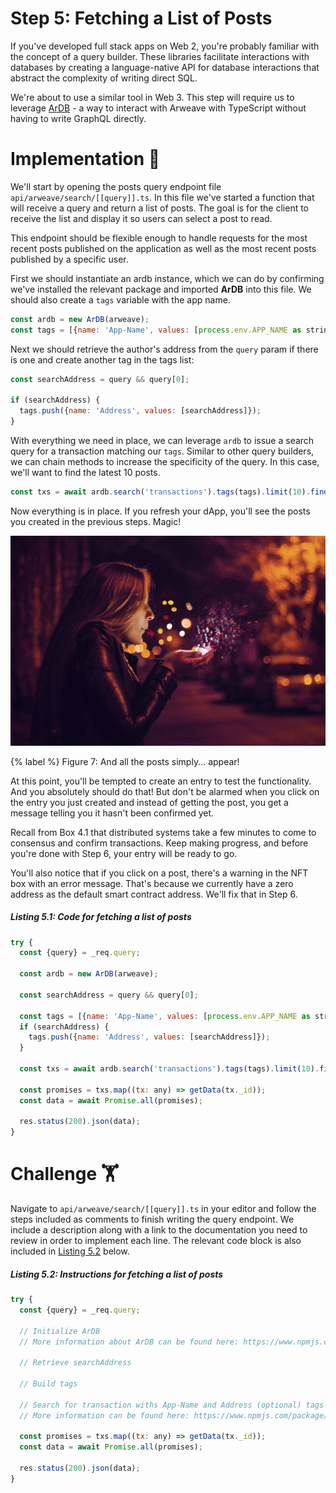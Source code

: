 # Step 5: Fetching a List of Posts

If you've developed full stack apps on Web 2, you're probably familiar with the concept of a query builder. These libraries facilitate interactions with databases by creating a language-native API for database interactions that abstract the complexity of writing direct SQL.

We're about to use a similar tool in Web 3. This step will require us to leverage [ArDB](https://www.npmjs.com/package/ardb) - a way to interact with Arweave with TypeScript without having to write GraphQL directly.

# Implementation 🧩

We'll start by opening the posts query endpoint file `api/arweave/search/[[query]].ts`. In this file we've started a function that will receive a query and return a list of posts. The goal is for the client to receive the list and display it so users can select a post to read.

This endpoint should be flexible enough to handle requests for the most recent posts published on the application as well as the most recent posts published by a specific user.

First we should instantiate an ardb instance, which we can do by confirming we've installed the relevant package and imported **ArDB** into this file. We should also create a `tags` variable with the app name.

```javascript
const ardb = new ArDB(arweave);
const tags = [{name: 'App-Name', values: [process.env.APP_NAME as string]}];
```

Next we should retrieve the author's address from the `query` param if there is one and create another tag in the tags list:

```javascript
const searchAddress = query && query[0];

if (searchAddress) {
  tags.push({name: 'Address', values: [searchAddress]});
}
```

With everything we need in place, we can leverage `ardb` to issue a search query for a transaction matching our `tags`. Similar to other query builders, we can chain methods to increase the specificity of the query. In this case, we'll want to find the latest 10 posts.

```javascript
const txs = await ardb.search('transactions').tags(tags).limit(10).find();
```

Now everything is in place. If you refresh your dApp, you'll see the posts you created in the previous steps. Magic!

![Figure 7: And all the posts simply... appear!](./assets/magic.jpeg)

{% label %}
Figure 7: And all the posts simply... appear!

At this point, you'll be tempted to create an entry to test the functionality. And you absolutely should do that! But don't be alarmed when you click on the entry you just created and instead of getting the post, you get a message telling you it hasn't been confirmed yet.

Recall from Box 4.1 that distributed systems take a few minutes to come to consensus and confirm transactions. Keep making progress, and before you're done with Step 6, your entry will be ready to go.

You'll also notice that if you click on a post, there's a warning in the NFT box with an error message. That's because we currently have a zero address as the default smart contract address. We'll fix that in Step 6.

##### _Listing 5.1: Code for fetching a list of posts_
```javascript
try {
  const {query} = _req.query;

  const ardb = new ArDB(arweave);

  const searchAddress = query && query[0];

  const tags = [{name: 'App-Name', values: [process.env.APP_NAME as string]}];
  if (searchAddress) {
    tags.push({name: 'Address', values: [searchAddress]});
  }

  const txs = await ardb.search('transactions').tags(tags).limit(10).find();

  const promises = txs.map((tx: any) => getData(tx._id));
  const data = await Promise.all(promises);

  res.status(200).json(data);
}
```

# Challenge 🏋️

Navigate to `api/arweave/search/[[query]].ts` in your editor and follow the steps included as comments to finish writing the query endpoint. We include a description along with a link to the documentation you need to review in order to implement each line. The relevant code block is also included in [Listing 5.2](#listing-52-instructions-for-fetching-a-list-of-posts) below.

##### _Listing 5.2: Instructions for fetching a list of posts_
```javascript
try {
  const {query} = _req.query;

  // Initialize ArDB
  // More information about ArDB can be found here: https://www.npmjs.com/package/ardb

  // Retrieve searchAddress

  // Build tags

  // Search for transaction withs App-Name and Address (optional) tags
  // More information can be found here: https://www.npmjs.com/package/ardb

  const promises = txs.map((tx: any) => getData(tx._id));
  const data = await Promise.all(promises);

  res.status(200).json(data);
}
```
